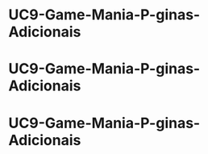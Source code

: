 # UC9-Game-Mania-P-ginas-Adicionais
# UC9-Game-Mania-P-ginas-Adicionais
# UC9-Game-Mania-P-ginas-Adicionais
